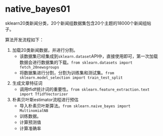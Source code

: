 # native_bayes01

sklearn20类新闻分类，20个新闻组数据集包含20个主题的18000个新闻组帖子。

算法开发流程如下：

1. 加载20类新闻数据，并进行分割。
    - 该数据集已经集成到`sklearn.dataset`API中，直接使用即可，第一次加载数据会进行数据集的下载。`from sklearn.datasets import fetch_20newsgroups`
    - 将数据集进行分割，分割为训练集和测试集。`from sklearn.model_selection import train_test_split`
2. 生成文章特征词
    - 调用tfidf统计词的重要性。`from sklearn.feature_extraction.text import TfidfVectorizer`
3. 朴素贝叶斯estimator流程进行预估
    - 导入朴素贝叶斯算法。`from sklearn.naive_bayes import MultinomialNB`
    - 训练数据。
    - 计算预测值
    - 计算准确率
